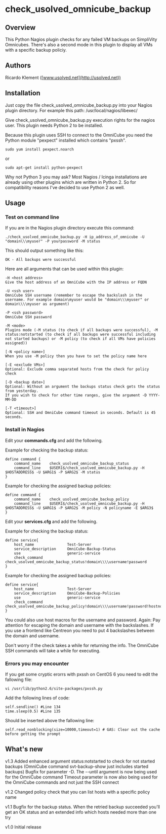# check_usolved_omnicube_backup

## Overview

This Python Nagios plugin checks for any failed VM backups on SimpliVity Omnicubes. 
There's also a second mode in this plugin to display all VMs with a specific backup policiy.

## Authors

Ricardo Klement ([www.usolved.net](http://usolved.net))

## Installation

Just copy the file check_usolved_omnicube_backup.py into your Nagios plugin directory.
For example this path: /usr/local/nagios/libexec/

Give check_usolved_omnicube_backup.py execution rights for the nagios user.
This plugin needs Python 2 to be installed.

Because this plugin uses SSH to connect to the OmniCube you need the Python module "pexpect" installed which contains "pxssh".

```
sudo yum install pexpect.noarch
```
or
```
sudo apt-get install python-pexpect
```

Why not Python 3 you may ask?
Most Nagios / Icinga installations are already using other plugins which are written in Python 2.
So for compatibility reasons I've decided to use Python 2 as well.


## Usage

### Test on command line
If you are in the Nagios plugin directory execute this command:

```
./check_usolved_omnicube_backup.py -H ip_address_of_omnicube -U "domain\\\myuser" -P yourpassword -M status
```

This should output something like this:

```
OK - All backups were successful
```

Here are all arguments that can be used within this plugin:

```
-H <host address>
Give the host address of an OmniCube with the IP address or FQDN

-U <ssh user>
OmniCube SSH username (remember to escape the backslash in the username. For example domain\myuser would be "domain\\\myuser" or domain\\\\myuser as argument)

-P <ssh password>
OmniCube SSH password

-M <mode>
Plugins mode (-M status (to check if all backups were successful), -M status:notstarted (to check if all backups were successful including not started backups) or -M policy (to check if all VMs have policies assigned))

[-N <policy name>]
When you use -M policy then you have to set the policy name here

[-E <exclude VMs>]
Optional: Exclude comma separated hosts from the check for policy check

[-D <backup date>]
Optional: Without an argument the backups status check gets the status from yesterday.
If you wish to check for other time ranges, give the argument -D YYYY-MM-DD

[-T <timeout>]
Optional: SSH and OmniCube command timeout in seconds. Default is 45 seconds.
```

### Install in Nagios

Edit your **commands.cfg** and add the following.

Example for checking the backup status:

```
define command {
    command_name    check_usolved_omnicube_backup_status
    command_line    $USER1$/check_usolved_omnicube_backup.py -H $HOSTADDRESS$ -U $ARG1$ -P $ARG2$ -M status
}
```

Example for checking the assigned backup policies:

```
define command {
    command_name    check_usolved_omnicube_backup_policy
    command_line    $USER1$/check_usolved_omnicube_backup.py -H $HOSTADDRESS$ -U $ARG1$ -P $ARG2$ -M policy -N policyname -E $ARG3$
}
```

Edit your **services.cfg** and add the following.

Example for checking the backup status:

```
define service{
	host_name				Test-Server
	service_description		OmniCube-Backup-Status
	use						generic-service
	check_command			check_usolved_omnicube_backup_status!domain\\\\username!password
}
```

Example for checking the assigned backup policies:

```
define service{
	host_name				Test-Server
	service_description		OmniCube-Backup-Policies
	use						generic-service
	check_command			check_usolved_omnicube_backup_policy!domain\\\\username!password!hostnotwant1,hostnotwant2
}
```

You could also use host macros for the username and password.
Again: Pay attention for escaping the domain and username with the backslashes.
If you use a frontend like Centreon you need to put 4 backslashes between the domain and username.

Don't worry if the check takes a while for returning the info. The OmniCube SSH commands will take a while for executing.


### Errors you may encounter

If you get some cryptic erorrs with pxssh on CentOS 6 you need to edit the fallowing file:

```
vi /usr/lib/python2.6/site-packages/pxssh.py
```


Add the following lines of code:

```
self.sendline() #Line 134
time.sleep(0.5) #Line 135
```


Should be inserted  above the fallowing line:

```
self.read_nonblocking(size=10000,timeout=1) # GAS: Clear out the cache before getting the prompt
```

## What's new

v1.3
Added enhanced argument status:notstarted to check for not started backups (OmniCube command svt-backup-show just includes started backups)
Bugfix for parameter -D. The --until argument is now being used for the OmniCube command
Timeout parameter is now also being used for the OmniCube commands and not just the SSH connect

v1.2
Changed policy check that you can list hosts with a specific policy name

v1.1
Bugfix for the backup status. When the retried backup succeeded you'll get an OK status and an extended info which hosts needed more than one try

v1.0
Initial release